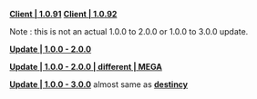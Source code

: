 **[Client | 1.0.91](https://autopatchcn.yuanshen.com/client_app/beta_pc/20201019_8c02d8401cd731cd/yuanshen_beta1.0.91.zip)**
**[Client | 1.0.92](https://autopatchcn.yuanshen.com/client_app/beta_pc/20201022_e598984224098242/yuanshen_beta1.0.92.zip)**

Note : this is not an actual 1.0.0 to 2.0.0 or 1.0.0 to 3.0.0 update.

**[Update | 1.0.0 - 2.0.0](https://autopatchcnws.yuanshen.com/client_app/beta_update/hk4e_cn/1/game_1.0.0_2.0.0_diff_kxIBPbdY.zip)**

**[Update | 1.0.0 - 2.0.0 | different | MEGA](https://mega.nz/file/HAA00ArC#2KEdE8OVdtXFa06IVv86kpWIQbMn3APy-CcjGOWRoko)**

**[Update | 1.0.0 - 3.0.0](https://d2wztyirwsuyyo.cloudfront.net/tmp/pc_client/beta/update/bh3_global/2/game_1.0.0_3.0.0_diff_tAm7ELRb.zip)** almost same as **[destincy](https://github.com/kyou-nase/GI-Download-Library/blob/main/GenshinImpact_Beta/destincy.md)**
